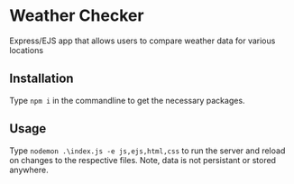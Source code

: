 # Weather Checker

Express/EJS app that allows users to compare weather data for various locations

## Installation

Type `npm i` in the commandline to get the necessary packages.

## Usage

Type `nodemon .\index.js -e js,ejs,html,css` to run the server and reload on changes to the respective files.
Note, data is not persistant or stored anywhere.
